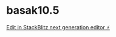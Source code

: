# basak10.5

[Edit in StackBlitz next generation editor ⚡️](https://stackblitz.com/~/github.com/Unrate/basak10.5)